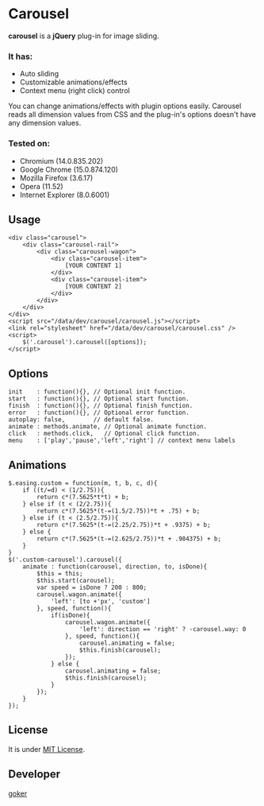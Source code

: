 Carousel
========

**carousel** is a **jQuery** plug-in for image sliding.

### It has:
 *  Auto sliding
 *  Customizable animations/effects
 *  Context menu (right click) control
 
You can change animations/effects with plugin options easily.
Carousel reads all dimension values from CSS and the plug-in's options doesn't have any dimension values.

### Tested on: 
 *  Chromium (14.0.835.202)
 *  Google Chrome (15.0.874.120)
 *  Mozilla Firefox (3.6.17)
 *  Opera (11.52) 
 *  Internet Explorer (8.0.6001)

Usage
-----

    <div class="carousel">
        <div class="carousel-rail">
            <div class="carousel-wagon">
                <div class="carousel-item">
                    [YOUR CONTENT 1]
                </div>
                <div class="carousel-item">
                    [YOUR CONTENT 2]
                </div>
            </div>
        </div>
    </div>
    <script src="/data/dev/carousel/carousel.js"></script>
    <link rel="stylesheet" href="/data/dev/carousel/carousel.css" />
    <script>
        $('.carousel').carousel([options]);
    </script>

Options
-------

    init    : function(){}, // Optional init function.
    start   : function(){}, // Optional start function.
    finish  : function(){}, // Optional finish function. 
    error   : function(){}, // Optional error function.
    autoplay: false,        // default false.
    animate : methods.animate, // Optional animate function.
    click   : methods.click,   // Optional click function.
    menu    : ['play','pause','left','right'] // context menu labels

Animations
----------

    $.easing.custom = function(m, t, b, c, d){
        if ((t/=d) < (1/2.75)){
            return c*(7.5625*t*t) + b;
        } else if (t < (2/2.75)){
            return c*(7.5625*(t-=(1.5/2.75))*t + .75) + b;
        } else if (t < (2.5/2.75)){
            return c*(7.5625*(t-=(2.25/2.75))*t + .9375) + b;
        } else {
            return c*(7.5625*(t-=(2.625/2.75))*t + .984375) + b;
        }
    }
    $('.custom-carousel').carousel({
        animate : function(carousel, direction, to, isDone){
            $this = this;
            $this.start(carousel);
            var speed = isDone ? 200 : 800;
            carousel.wagon.animate({
                'left': [to +'px', 'custom'] 
            }, speed, function(){
                if(isDone){
                    carousel.wagon.animate({
                        'left': direction == 'right' ? -carousel.way: 0 
                    }, speed, function(){
                        carousel.animating = false;
                        $this.finish(carousel);
                    });
                } else {
                    carousel.animating = false;
                    $this.finish(carousel);
                }
            });
        }
    });

License
-------
It is under [MIT License](https://github.com/gokercebeci/carousel/blob/master/LICENSE.md "MIT License").

Developer
---------
[goker](http://gokercebeci.com/ "goker")
